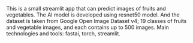 This is a small streamlit app that can predict images of fruits and vegetables. The AI model is developed using resnet50 model. And the dataset is taken from Google Open Image Dataset v4; 19 classes of fruits and vegetable images, and each contains up to 500 images. Main technologies and tools: fastai, torch, streamlit.
